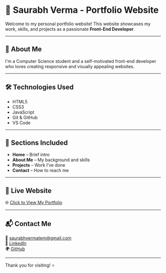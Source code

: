 # 💼 Saurabh Verma - Portfolio Website

Welcome to my personal portfolio website! This website showcases my work, skills, and projects as a passionate **Front-End Developer**.

---

## 🚀 About Me

I'm a Computer Science student and a self-motivated front-end developer who loves creating responsive and visually appealing websites.

---

## 🛠 Technologies Used

- HTML5
- CSS3
- JavaScript
- Git & GitHub
- VS Code

---

## 📁 Sections Included

- **Home** – Brief intro
- **About Me** – My background and skills
- **Projects** – Work I’ve done
- **Contact** – How to reach me

---

## 🔗 Live Website

🌐 [Click to View My Portfolio](https://isaurabhvma.github.io/Myportfolio-website/)

---

## 📬 Contact Me

📧 saurabhvermatem@gmail.com  
💼 [LinkedIn](https://linkedin.com/in/saurabhvma88)  
🌍 [GitHub](https://github.com/isaurabhvma)

---

Thank you for visiting! ⭐
